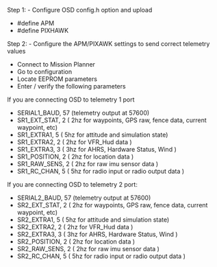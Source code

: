 Step 1: - Configure OSD config.h option and upload
  * #define APM 
  * #define PIXHAWK

Step 2: - Configure the APM/PIXAWK settings to send correct telemetry values
  * Connect to Mission Planner
  * Go to configuration
  * Locate EEPROM parameters
  * Enter / verify the following parameters

If you are connecting OSD to telemetry 1 port
  * SERIAL1_BAUD, 57 (telemetry output at 57600)
  * SR1_EXT_STAT, 2 ( 2hz for waypoints, GPS raw, fence data, current waypoint, etc)
  * SR1_EXTRA1, 5 ( 5hz for attitude and simulation state)
  * SR1_EXTRA2, 2 ( 2hz for VFR_Hud data )
  * SR1_EXTRA3, 3 ( 3hz for AHRS, Hardware Status, Wind )
  * SR1_POSITION, 2 ( 2hz for location data )
  * SR1_RAW_SENS, 2 ( 2hz for raw imu sensor data )
  * SR1_RC_CHAN, 5 ( 5hz for radio input or radio output data )

If you are connecting OSD to telemetry 2 port:
  * SERIAL2_BAUD, 57 (telemetry output at 57600)
  * SR2_EXT_STAT, 2 ( 2hz for waypoints, GPS raw, fence data, current waypoint, etc)
  * SR2_EXTRA1, 5 ( 5hz for attitude and simulation state)
  * SR2_EXTRA2, 2 ( 2hz for VFR_Hud data )
  * SR2_EXTRA3, 3 ( 3hz for AHRS, Hardware Status, Wind )
  * SR2_POSITION, 2 ( 2hz for location data )
  * SR2_RAW_SENS, 2 ( 2hz for raw imu sensor data )
  * SR2_RC_CHAN, 5 ( 5hz for radio input or radio output data )
